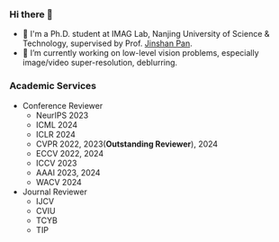 
### Hi there 👋
- 🏫 I'm a Ph.D. student at IMAG Lab, Nanjing University of Science & Technology, supervised by Prof. [Jinshan Pan](https://jspan.github.io/).
- 📔 I’m currently working on low-level vision problems, especially image/video super-resolution, deblurring.

### Academic Services
- Conference Reviewer
  - NeurIPS 2023
  - ICML 2024
  - ICLR 2024 
  - CVPR 2022, 2023(**Outstanding Reviewer**), 2024 
  - ECCV 2022, 2024 
  - ICCV 2023 
  - AAAI 2023, 2024
  - WACV 2024
- Journal Reviewer
  - IJCV 
  - CVIU
  - TCYB
  - TIP

